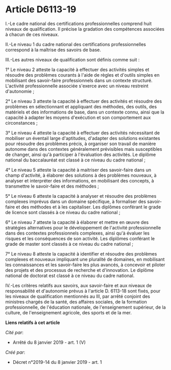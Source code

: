 # Article D6113-19

I.-Le cadre national des certifications professionnelles comprend huit niveaux de qualification. Il précise la gradation des
compétences associées à chacun de ces niveaux.

II.-Le niveau 1 du cadre national des certifications professionnelles correspond à la maîtrise des savoirs de base.

III.-Les autres niveaux de qualification sont définis comme suit :

1° Le niveau 2 atteste la capacité à effectuer des activités simples et résoudre des problèmes courants à l'aide de règles et
d'outils simples en mobilisant des savoir-faire professionnels dans un contexte structuré. L'activité professionnelle
associée s'exerce avec un niveau restreint d'autonomie ;

2° Le niveau 3 atteste la capacité à effectuer des activités et résoudre des problèmes en sélectionnant et appliquant des
méthodes, des outils, des matériels et des informations de base, dans un contexte connu, ainsi que la capacité à adapter les
moyens d'exécution et son comportement aux circonstances ;

3° Le niveau 4 atteste la capacité à effectuer des activités nécessitant de mobiliser un éventail large d'aptitudes,
d'adapter des solutions existantes pour résoudre des problèmes précis, à organiser son travail de manière autonome dans des
contextes généralement prévisibles mais susceptibles de changer, ainsi qu'à participer à l'évaluation des activités. Le
diplôme national du baccalauréat est classé à ce niveau du cadre national ;

4° Le niveau 5 atteste la capacité à maitriser des savoir-faire dans un champ d'activité, à élaborer des solutions à des
problèmes nouveaux, à analyser et interpréter des informations, en mobilisant des concepts, à transmettre le savoir-faire et
des méthodes ;

5° Le niveau 6 atteste la capacité à analyser et résoudre des problèmes complexes imprévus dans un domaine spécifique, à
formaliser des savoir-faire et des méthodes et à les capitaliser. Les diplômes conférant le grade de licence sont classés à
ce niveau du cadre national ;

6° Le niveau 7 atteste la capacité à élaborer et mettre en œuvre des stratégies alternatives pour le développement de
l'activité professionnelle dans des contextes professionnels complexes, ainsi qu'à évaluer les risques et les conséquences de
son activité. Les diplômes conférant le grade de master sont classés à ce niveau du cadre national ;

7° Le niveau 8 atteste la capacité à identifier et résoudre des problèmes complexes et nouveaux impliquant une pluralité de
domaines, en mobilisant les connaissances et les savoir-faire les plus avancés, à concevoir et piloter des projets et des
processus de recherche et d'innovation. Le diplôme national de doctorat est classé à ce niveau du cadre national.

IV.-Les critères relatifs aux savoirs, aux savoir-faire et aux niveaux de responsabilité et d'autonomie prévus à l'article D.
6113-18 sont fixés, pour les niveaux de qualification mentionnés au III, par arrêté conjoint des ministres chargés de la
santé, des affaires sociales, de la formation professionnelle, de l'éducation nationale, de l'enseignement supérieur, de la
culture, de l'enseignement agricole, des sports et de la mer.

**Liens relatifs à cet article**

_Cité par_:

  - Arrêté du 8 janvier 2019 - art. 1 (V)

_Créé par_:

  - Décret n°2019-14 du 8 janvier 2019 - art. 1
